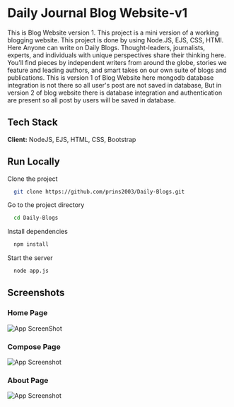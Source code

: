 # Daily Journal Blog Website-v1

This is Blog Website version 1. This project is a mini version of a working blogging website. This project is done by using Node.JS, EJS, CSS, HTMl. Here Anyone can write on Daily Blogs. Thought-leaders, journalists, experts, and individuals with unique perspectives share their thinking here. You’ll find pieces by independent writers from around the globe, stories we feature and leading authors, and smart takes on our own suite of blogs and publications. This is version 1 of Blog Website here mongodb database integration is not there so all user's post are not saved in database, But in version 2 of blog website there is database integration and authentication are present so all post by users will be saved in database.


## Tech Stack

**Client:** NodeJS, EJS, HTML, CSS, Bootstrap



## Run Locally

Clone the project

```bash
  git clone https://github.com/prins2003/Daily-Blogs.git
```

Go to the project directory

```bash
  cd Daily-Blogs
```

Install dependencies

```bash
  npm install
```

Start the server

```bash
  node app.js
```


## Screenshots

### Home Page 

![App ScreenShot](https://i.ibb.co/gFGrsvD/image.png)

### Compose Page

![App Screenshot](https://i.ibb.co/55JFJ0v/image.png)

### About Page

![App Screenshot](https://i.ibb.co/09Td1Z3/image.png)





